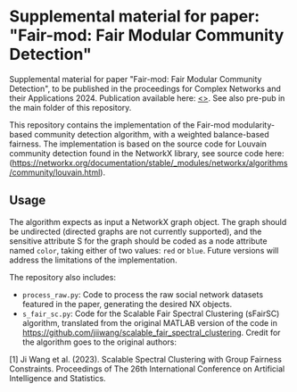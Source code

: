 # Supplemental material for paper: "Fair-mod: Fair Modular Community Detection"
Supplemental material for paper "Fair-mod: Fair Modular Community Detection", to be published in the proceedings for Complex Networks and their Applications 2024. Publication available here: [<>](https://link.springer.com/chapter/10.1007/978-3-031-82435-7_8). See also pre-pub in the main folder of this repository.

This repository contains the implementation of the Fair-mod modularity-based community detection algorithm, with a weighted balance-based fairness. The implementation is based on the source code for Louvain community detection found in the NetworkX library, see source code here: (https://networkx.org/documentation/stable/_modules/networkx/algorithms/community/louvain.html). 

## Usage
The algorithm expects as input a NetworkX graph object. The graph should be undirected (directed graphs are not currently supported), and the sensitive attribute S for the graph should be coded as a node attribute named `color`, taking either of two values: `red` or `blue`. Future versions will address the limitations of the implementation.

The repository also includes:
* `process_raw.py`: Code to process the raw social network datasets featured in the paper, generating the desired NX objects.
* `s_fair_sc.py`: Code for the Scalable Fair Spectral Clustering (sFairSC) algorithm, translated from the original MATLAB version of the code in https://github.com/jiiwang/scalable_fair_spectral_clustering. Credit for the algorithm goes to the original authors:

<a id="1">[1]</a> 
Ji Wang et al. (2023).
Scalable Spectral Clustering with Group Fairness Constraints.
Proceedings of The 26th International Conference on Artificial Intelligence and Statistics.

